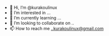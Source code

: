 - 👋 Hi, I’m @kurakoulinux
- 👀 I’m interested in ...
- 🌱 I’m currently learning ...
- 💞️ I’m looking to collaborate on ..
- 📫 How to reach me ..kurakoulinux@gmail.com

<!---
kurakoulinux/kurakoulinux is a ✨ special ✨ repository because its `README.md` (this file) appears on your GitHub profile.
You can click the Preview link to take a look at your changes.
--->
